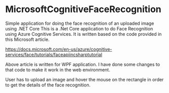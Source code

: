 # MicrosoftCognitiveFaceRecognition
Simple application for doing the face recognition of an uploaded image using .NET Core
This is a .Net Core application to do Face Recognition using Azure Cognitive Services. It is written based on the code provided in this Microsoft article.

https://docs.microsoft.com/en-us/azure/cognitive-services/face/tutorials/faceapiincsharptutorial

Above article is written for WPF application. I have done some changes to that code to make it work in the web environment. 

User has to upload an image and hover the mouse on the rectangle in order to get the details of the face recognition.
